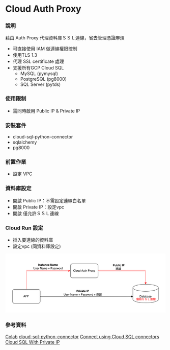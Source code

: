 # Cloud Auth Proxy

### 說明
藉由 Auth Proxy 代理資料庫ＳＳＬ連線，省去管理憑證麻煩
- 可直接使用 IAM 做連線權限控制
- 使用TLS 1.3
- 代理 SSL certificate 處理
 - 支援所有GCP Cloud SQL
   - MySQL (pymysql) 
   - PostgreSQL (pg8000)
   - SQL Server (pytds) 

### 使用限制
 - 需同時啟用 Public IP & Private IP

### 安裝套件
 - cloud-sql-python-connector
 - sqlalchemy
 - pg8000

### 前置作業
 - 設定 VPC

### 資料庫設定
- 開啟 Public IP：不需設定連線白名單
- 開啟 Private IP：設定vpc
- 開啟 僅允許ＳＳＬ連線

### Cloud Run 設定
- 掛入要連線的資料庫
- 設定vpc (同資料庫設定)

![連線機制(紅線)](./docs/CloudAuthProxy.png "SSL connetion with Cloud Auth Proxy")

### 參考資料
[Colab](https://colab.research.google.com/github/GoogleCloudPlatform/cloud-sql-python-connector/blob/main/samples/notebooks/postgres_python_connector.ipynb#scrollTo=7Pb7xJmIWOwQ)
[cloud-sql-python-connector](https://github.com/GoogleCloudPlatform/cloud-sql-python-connector)
[Connect using Cloud SQL connectors](https://cloud.google.com/sql/docs/postgres/connect-connectors#python_1)
[Cloud SQL With Private IP](https://medium.com/google-cloud/cloud-sql-with-private-ip-only-the-good-the-bad-and-the-ugly-de4ac23ce98a)
